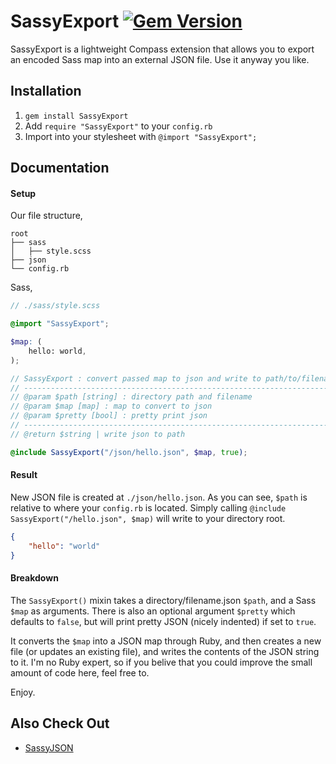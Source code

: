 # SassyExport [![Gem Version](https://badge.fury.io/rb/SassyExport.svg)](http://badge.fury.io/rb/SassyExport)

SassyExport is a lightweight Compass extension that allows you to export an encoded Sass map into an external JSON file. Use it anyway you like.

## Installation

1. `gem install SassyExport`
2. Add `require "SassyExport"` to your `config.rb`
3. Import into your stylesheet with `@import "SassyExport";`

## Documentation

#### Setup

Our file structure,
```
root
├── sass
│   ├── style.scss
├── json
└── config.rb
```

Sass,
```scss
// ./sass/style.scss

@import "SassyExport";

$map: (
	hello: world,
);

// SassyExport : convert passed map to json and write to path/to/filename.json
// ----------------------------------------------------------------------------------------------------
// @param $path [string] : directory path and filename
// @param $map [map] : map to convert to json
// @param $pretty [bool] : pretty print json
// ----------------------------------------------------------------------------------------------------
// @return $string | write json to path

@include SassyExport("/json/hello.json", $map, true);
```

#### Result

New JSON file is created at `./json/hello.json`. As you can see, `$path` is relative to where your `config.rb` is located. Simply calling `@include SassyExport("/hello.json", $map)` will write to your directory root.
```json
{
	"hello": "world"
}
```

#### Breakdown

The `SassyExport()` mixin takes a directory/filename.json `$path`, and a Sass `$map` as arguments. There is also an optional argument `$pretty` which defaults to `false`, but will print pretty JSON (nicely indented) if set to `true`. 

It converts the `$map` into a JSON map through Ruby, and then creates a new file (or updates an existing file), and writes the contents of the JSON string to it. I'm no Ruby expert, so if you belive that you could improve the small amount of code here, feel free to.

Enjoy.

## Also Check Out

* [SassyJSON](https://github.com/HugoGiraudel/SassyJSON)
